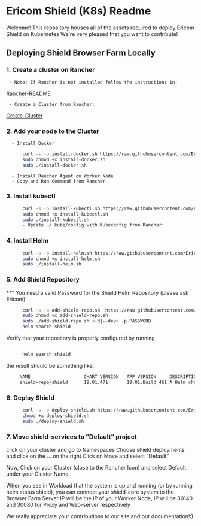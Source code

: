 # Ericom Shield (K8s) Readme

Welcome! This repository houses all of the assets required to deploy Ericom Shield on Kubernetes
We're very pleased that you want to contribute!

## Deploying Shield Browser Farm Locally

### 1. Create a cluster on Rancher

     - Note: If Rancher is not installed follow the instructions in:

[Rancher-README](https://github.com/EricomSoftwareLtd/Shield/blob/Dev/Kube/Rancher-README.md)

     - Create a Cluster from Rancher:
[Create-Cluster](https://github.com/EricomSoftwareLtd/Shield/blob/Dev/Kube/Rancher-README.md#3-create-your-cluster)

### 2. Add your node to the Cluster

      - Install Docker

```bash
      curl -s -o install-docker.sh https://raw.githubusercontent.com/EricomSoftwareLtd/Shield/Dev/Kube/scripts/install-docker.sh
      sudo chmod +x install-docker.sh
      sudo ./install-docker.sh
```

      - Install Rancher Agent on Worker Node
      - Copy and Run Command from Rancher

### 3. Install kubectl

```bash
      curl -s -o install-kubectl.sh https://raw.githubusercontent.com/EricomSoftwareLtd/Shield/Dev/Kube/scripts/install-kubectl.sh
      sudo chmod +x install-kubectl.sh
      sudo ./install-kubectl.sh
      - Update ~/.kube/config with Kubeconfig from Rancher:
```

### 4. Install Helm

```bash
      curl -s -o install-helm.sh https://raw.githubusercontent.com/EricomSoftwareLtd/Shield/Dev/Kube/scripts/install-helm.sh
      sudo chmod +x install-helm.sh
      sudo ./install-helm.sh
```

### 5. Add Shield Repository
*** You need a valid Password for the Shield Helm Repository (please ask Ericom)

```bash
      curl -s -o add-shield-repo.sh  https://raw.githubusercontent.com/EricomSoftwareLtd/Shield/Dev/Kube/scripts/add-shield-repo.sh
      sudo chmod +x add-shield-repo.sh
      sudo ./add-shield-repo.sh <-d|--dev> -p PASSWORD
      helm search shield
```

Verify that your repository is properly configured by running

```bash

      helm search shield
```

the result should be something like:

```bash
     NAME                    CHART VERSION   APP VERSION     DESCRIPTION
     shield-repo/shield      19.01.471       19.01.Build_461 A Helm chart for installing Ericom Shield for Kubernetes
```

### 6. Deploy Shield

```bash
      curl -s -o deploy-shield.sh https://raw.githubusercontent.com/EricomSoftwareLtd/Shield/Dev/Kube/scripts/deploy-shield.sh
      chmod +x deploy-shield.sh
      sudo ./deploy-shield.sh
```

### 7. Move shield-services to "Default" project

click on your cluster and go to Namespaces
Choose shield deployments and click on the ... on the right
Click on Move and select "Default"

Now, Click on your Cluster (close to the Rancher Icon) and select Default under your Cluster Name

When you see in Workload that the system is up and running (or by running helm status shield),
you can connect your shield-core system to the Browser Farm
Server IP will be the IP of your Worker Node, IP will be 30140 and 30080 for Proxy and Web-server respectively


We really appreciate your contributions to our site and our documentation!:)
